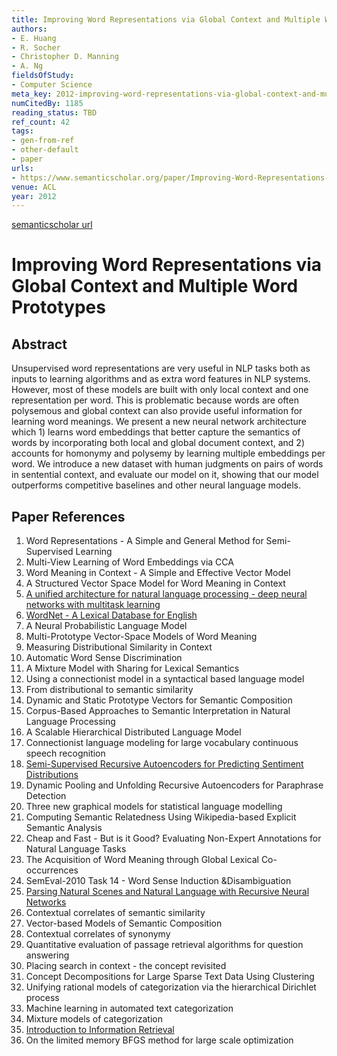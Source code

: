 ```yaml
---
title: Improving Word Representations via Global Context and Multiple Word Prototypes
authors:
- E. Huang
- R. Socher
- Christopher D. Manning
- A. Ng
fieldsOfStudy:
- Computer Science
meta_key: 2012-improving-word-representations-via-global-context-and-multiple-word-prototypes
numCitedBy: 1185
reading_status: TBD
ref_count: 42
tags:
- gen-from-ref
- other-default
- paper
urls:
- https://www.semanticscholar.org/paper/Improving-Word-Representations-via-Global-Context-Huang-Socher/2b669398c4cf2ebe04375c8b1beae20f4ac802fa?sort=total-citations
venue: ACL
year: 2012
---
```


[semanticscholar url](https://www.semanticscholar.org/paper/Improving-Word-Representations-via-Global-Context-Huang-Socher/2b669398c4cf2ebe04375c8b1beae20f4ac802fa?sort=total-citations)

# Improving Word Representations via Global Context and Multiple Word Prototypes

## Abstract

Unsupervised word representations are very useful in NLP tasks both as inputs to learning algorithms and as extra word features in NLP systems. However, most of these models are built with only local context and one representation per word. This is problematic because words are often polysemous and global context can also provide useful information for learning word meanings. We present a new neural network architecture which 1) learns word embeddings that better capture the semantics of words by incorporating both local and global document context, and 2) accounts for homonymy and polysemy by learning multiple embeddings per word. We introduce a new dataset with human judgments on pairs of words in sentential context, and evaluate our model on it, showing that our model outperforms competitive baselines and other neural language models.

## Paper References

1. Word Representations - A Simple and General Method for Semi-Supervised Learning
2. Multi-View Learning of Word Embeddings via CCA
3. Word Meaning in Context - A Simple and Effective Vector Model
4. A Structured Vector Space Model for Word Meaning in Context
5. [A unified architecture for natural language processing - deep neural networks with multitask learning](2008-a-unified-architecture-for-natural-language-processing-deep-neural-networks-with-multitask-learning)
6. [WordNet - A Lexical Database for English](1992-wordnet-a-lexical-database-for-english)
7. A Neural Probabilistic Language Model
8. Multi-Prototype Vector-Space Models of Word Meaning
9. Measuring Distributional Similarity in Context
10. Automatic Word Sense Discrimination
11. A Mixture Model with Sharing for Lexical Semantics
12. Using a connectionist model in a syntactical based language model
13. From distributional to semantic similarity
14. Dynamic and Static Prototype Vectors for Semantic Composition
15. Corpus-Based Approaches to Semantic Interpretation in Natural Language Processing
16. A Scalable Hierarchical Distributed Language Model
17. Connectionist language modeling for large vocabulary continuous speech recognition
18. [Semi-Supervised Recursive Autoencoders for Predicting Sentiment Distributions](2011-semi-supervised-recursive-autoencoders-for-predicting-sentiment-distributions)
19. Dynamic Pooling and Unfolding Recursive Autoencoders for Paraphrase Detection
20. Three new graphical models for statistical language modelling
21. Computing Semantic Relatedness Using Wikipedia-based Explicit Semantic Analysis
22. Cheap and Fast - But is it Good? Evaluating Non-Expert Annotations for Natural Language Tasks
23. The Acquisition of Word Meaning through Global Lexical Co-occurrences
24. SemEval-2010 Task 14 - Word Sense Induction &Disambiguation
25. [Parsing Natural Scenes and Natural Language with Recursive Neural Networks](2011-parsing-natural-scenes-and-natural-language-with-recursive-neural-networks)
26. Contextual correlates of semantic similarity
27. Vector-based Models of Semantic Composition
28. Contextual correlates of synonymy
29. Quantitative evaluation of passage retrieval algorithms for question answering
30. Placing search in context - the concept revisited
31. Concept Decompositions for Large Sparse Text Data Using Clustering
32. Unifying rational models of categorization via the hierarchical Dirichlet process
33. Machine learning in automated text categorization
34. Mixture models of categorization
35. [Introduction to Information Retrieval](2010-introduction-to-information-retrieval)
36. On the limited memory BFGS method for large scale optimization
